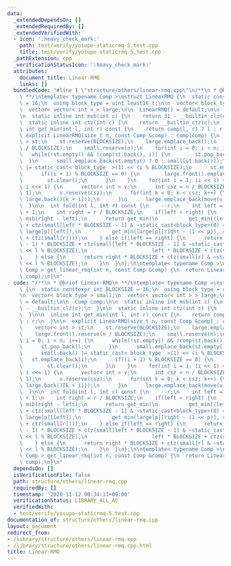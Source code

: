 ```yaml
---
data:
  _extendedDependsOn: []
  _extendedRequiredBy: []
  _extendedVerifiedWith:
  - icon: ':heavy_check_mark:'
    path: test/verify/yosupo-staticrmq-5.test.cpp
    title: test/verify/yosupo-staticrmq-5.test.cpp
  _pathExtension: cpp
  _verificationStatusIcon: ':heavy_check_mark:'
  attributes:
    document_title: Linear-RMQ
    links: []
  bundledCode: "#line 1 \"structure/others/linear-rmq.cpp\"\n/**\n * @brief Linear-RMQ\n\
    \ **/\ntemplate< typename Comp >\nstruct LinearRMQ {\n  static constexpr int BLOCKSIZE\
    \ = 16;\n  using block_type = uint_least16_t;\n\n  vector< block_type > small;\n\
    \  vector< vector< int > > large;\n\n  LinearRMQ() = default;\n\n  Comp comp;\n\
    \n  static inline int msb(int c) {\n    return 31 - __builtin_clz(c);\n  }\n\n\
    \  static inline int ctz(int c) {\n    return __builtin_ctz(c);\n  }\n\n  inline\
    \ int get_min(int l, int r) const {\n    return comp(l, r) ? l : r;\n  }\n\n \
    \ explicit LinearRMQ(size_t n, const Comp &comp) : comp(comp) {\n    vector< int\
    \ > st;\n    st.reserve(BLOCKSIZE);\n    large.emplace_back();\n    large.front().reserve(n\
    \ / BLOCKSIZE);\n    small.reserve(n);\n    for(int i = 0; i < n; i++) {\n   \
    \   while(!st.empty() && !comp(st.back(), i)) {\n        st.pop_back();\n    \
    \  }\n      small.emplace_back(st.empty() ? 0 : small[st.back()]);\n      small.back()\
    \ |= static_cast< block_type  >(1) << (i % BLOCKSIZE);\n      st.emplace_back(i);\n\
    \      if((i + 1) % BLOCKSIZE == 0) {\n        large.front().emplace_back(st.front());\n\
    \        st.clear();\n      }\n    }\n    for(int i = 1; (i << 1) <= n / BLOCKSIZE;\
    \ i <<= 1) {\n      vector< int > v;\n      int csz = n / BLOCKSIZE + 1 - (i <<\
    \ 1);\n      v.reserve(csz);\n      for(int k = 0; k < csz; k++) {\n        v.emplace_back(get_min(large.back()[k],\
    \ large.back()[k + i]));\n      }\n      large.emplace_back(move(v));\n    }\n\
    \  }\n\n  int fold(int l, int r) const {\n    --r;\n    int left = l / BLOCKSIZE\
    \ + 1;\n    int right = r / BLOCKSIZE;\n    if(left < right) {\n      auto p =\
    \ msb(right - left);\n      return get_min(\n          get_min((left - 1) * BLOCKSIZE\
    \ + ctz(small[left * BLOCKSIZE - 1] & ~static_cast<block_type>(0) << l % BLOCKSIZE),\
    \ large[p][left]),\n          get_min(large[p][right - (1 << p)], right * BLOCKSIZE\
    \ + ctz(small[r])));\n    } else if(left == right) {\n      return get_min((left\
    \ - 1) * BLOCKSIZE + ctz(small[left * BLOCKSIZE - 1] & ~static_cast<block_type>(0)\
    \ << l % BLOCKSIZE),\n                     left * BLOCKSIZE + ctz(small[r]));\n\
    \    } else {\n      return right * BLOCKSIZE + ctz(small[r] & ~static_cast<block_type>(0)\
    \ << l % BLOCKSIZE);\n    }\n  }\n};\n\ntemplate< typename Comp >\nLinearRMQ<\
    \ Comp > get_linear_rmq(int n, const Comp &comp) {\n  return LinearRMQ< Comp >(n,\
    \ comp);\n}\n"
  code: "/**\n * @brief Linear-RMQ\n **/\ntemplate< typename Comp >\nstruct LinearRMQ\
    \ {\n  static constexpr int BLOCKSIZE = 16;\n  using block_type = uint_least16_t;\n\
    \n  vector< block_type > small;\n  vector< vector< int > > large;\n\n  LinearRMQ()\
    \ = default;\n\n  Comp comp;\n\n  static inline int msb(int c) {\n    return 31\
    \ - __builtin_clz(c);\n  }\n\n  static inline int ctz(int c) {\n    return __builtin_ctz(c);\n\
    \  }\n\n  inline int get_min(int l, int r) const {\n    return comp(l, r) ? l\
    \ : r;\n  }\n\n  explicit LinearRMQ(size_t n, const Comp &comp) : comp(comp) {\n\
    \    vector< int > st;\n    st.reserve(BLOCKSIZE);\n    large.emplace_back();\n\
    \    large.front().reserve(n / BLOCKSIZE);\n    small.reserve(n);\n    for(int\
    \ i = 0; i < n; i++) {\n      while(!st.empty() && !comp(st.back(), i)) {\n  \
    \      st.pop_back();\n      }\n      small.emplace_back(st.empty() ? 0 : small[st.back()]);\n\
    \      small.back() |= static_cast< block_type  >(1) << (i % BLOCKSIZE);\n   \
    \   st.emplace_back(i);\n      if((i + 1) % BLOCKSIZE == 0) {\n        large.front().emplace_back(st.front());\n\
    \        st.clear();\n      }\n    }\n    for(int i = 1; (i << 1) <= n / BLOCKSIZE;\
    \ i <<= 1) {\n      vector< int > v;\n      int csz = n / BLOCKSIZE + 1 - (i <<\
    \ 1);\n      v.reserve(csz);\n      for(int k = 0; k < csz; k++) {\n        v.emplace_back(get_min(large.back()[k],\
    \ large.back()[k + i]));\n      }\n      large.emplace_back(move(v));\n    }\n\
    \  }\n\n  int fold(int l, int r) const {\n    --r;\n    int left = l / BLOCKSIZE\
    \ + 1;\n    int right = r / BLOCKSIZE;\n    if(left < right) {\n      auto p =\
    \ msb(right - left);\n      return get_min(\n          get_min((left - 1) * BLOCKSIZE\
    \ + ctz(small[left * BLOCKSIZE - 1] & ~static_cast<block_type>(0) << l % BLOCKSIZE),\
    \ large[p][left]),\n          get_min(large[p][right - (1 << p)], right * BLOCKSIZE\
    \ + ctz(small[r])));\n    } else if(left == right) {\n      return get_min((left\
    \ - 1) * BLOCKSIZE + ctz(small[left * BLOCKSIZE - 1] & ~static_cast<block_type>(0)\
    \ << l % BLOCKSIZE),\n                     left * BLOCKSIZE + ctz(small[r]));\n\
    \    } else {\n      return right * BLOCKSIZE + ctz(small[r] & ~static_cast<block_type>(0)\
    \ << l % BLOCKSIZE);\n    }\n  }\n};\n\ntemplate< typename Comp >\nLinearRMQ<\
    \ Comp > get_linear_rmq(int n, const Comp &comp) {\n  return LinearRMQ< Comp >(n,\
    \ comp);\n}\n"
  dependsOn: []
  isVerificationFile: false
  path: structure/others/linear-rmq.cpp
  requiredBy: []
  timestamp: '2020-11-12 00:34:11+09:00'
  verificationStatus: LIBRARY_ALL_AC
  verifiedWith:
  - test/verify/yosupo-staticrmq-5.test.cpp
documentation_of: structure/others/linear-rmq.cpp
layout: document
redirect_from:
- /library/structure/others/linear-rmq.cpp
- /library/structure/others/linear-rmq.cpp.html
title: Linear-RMQ
---
```

